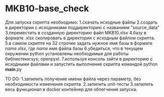 # MKB10-base_check
Для запуска скрипта необходимо:
1.скачать исходные файлы
2.создать в директории с исходниками поддиректорию с названием "source_data"
3.переместить в созданную директорию файл MKB10.xlsx
4.базу в формате .xlsx скопировать в директория с исходным файлом скрипта.
5.в самом скрипте на 32 строчке задать нужное имя базы в формате _name_.xlsx, где _name_ имя файла базы
6.убедиться, что в текущем окружении python установлены необходимые для работы библиотеки:sys; openpyxl.
7.используя консоль зайти в директорию с исходными файлами и запустить выполнение скрипта командой 
python __main__.py


TO DO:
1.запилить получение имени файла через параметр, без необходимости изменения скрипта.
2.запилить unit-тесты
3.запилить весь функционал в docker контейнер для облегчения запуска.
